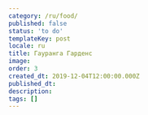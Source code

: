 ```yaml
---
category: /ru/food/
published: false
status: 'to do'
templateKey: post
locale: ru
title: Гауранга Гарденс
image:
order: 3
created_dt: 2019-12-04T12:00:00.000Z
published_dt:
description:
tags: []
---
```


